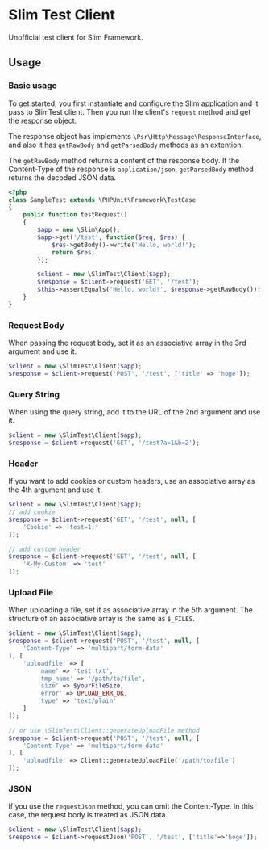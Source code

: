 # Slim Test Client

Unofficial test client for Slim Framework.

## Usage

### Basic usage


To get started, you first instantiate and configure the Slim application and it pass to SlimTest client.
Then you run the client's `request` method and get the response object.

The response object has implements `\Psr\Http\Message\ResponseInterface`, and also it has `getRawBody` and `getParsedBody` methods as an extention.

The `getRawBody` method returns a content of the response body.
If the Content-Type of the response is `application/json`, `getParsedBody` method returns the decoded JSON data.

```php
<?php
class SampleTest extends \PHPUnit\Framework\TestCase
{
    public function testRequest()
    {
        $app = new \Slim\App();
        $app->get('/test', function($req, $res) {
            $res->getBody()->write('Hello, world!');
            return $res;
        });

        $client = new \SlimTest\Client($app);
        $response = $client->request('GET', '/test');
        $this->assertEquals('Hello, world!', $response->getRawBody());
    }
}
```

### Request Body

When passing the request body, set it as an associative array in the 3rd argument and use it.

```php
$client = new \SlimTest\Client($app);
$response = $client->request('POST', '/test', ['title' => 'hoge']);
```


### Query String

When using the query string, add it to the URL of the 2nd argument and use it.

```php
$client = new \SlimTest\Client($app);
$response = $client->request('GET', '/test?a=1&b=2');
```

### Header

If you want to add cookies or custom headers, use an associative array as the 4th argument and use it.

```php
$client = new \SlimTest\Client($app);
// add cookie
$response = $client->request('GET', '/test', null, [
    'Cookie' => 'test=1;'
]);

// add custom header
$response = $client->request('GET', '/test', null, [
    'X-My-Custom' => 'test'
]);
```

### Upload File

When uploading a file, set it as associative array in the 5th argument.
The structure of an associative array is the same as `$_FILES`.

```php
$client = new \SlimTest\Client($app);
$response = $client->request('POST', '/test', null, [
    'Content-Type' => 'multipart/form-data'
], [
    'uploadfile' => [
        'name' => 'test.txt',
        'tmp_name' => '/path/to/file',
        'size' => $yourFileSize,
        'error' => UPLOAD_ERR_OK,
        'type' => 'text/plain'
    ]
]);

// or use \SlimTest\Client::generateUploadFile method
$response = $client->request('POST', '/test', null, [
    'Content-Type' => 'multipart/form-data'
], [
    'uploadfile' => Client::generateUploadFile('/path/to/file')
]);
```

### JSON

If you use the `requestJson` method, you can omit the Content-Type.
In this case, the request body is treated as JSON data.


```php
$client = new \SlimTest\Client($app);
$response = $client->requestJson('POST', '/test', ['title'=>'hoge']);
```
